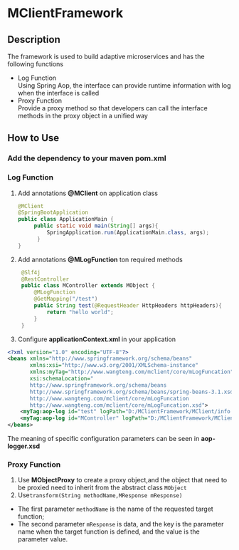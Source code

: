 # MClientFramework

## Description
The framework is used to build adaptive microservices and has the following functions
* Log Function  
  Using Spring Aop, the interface can provide runtime information with log when the interface is called
* Proxy Function  
  Provide a proxy method so that developers can call the interface methods in the proxy object in a unified way

## How to Use

### Add the dependency to your maven pom.xml

### Log Function
1. Add annotations **@MClient** on application class
   ```java
   @MClient
   @SpringBootApplication
   public class ApplicationMain {
        public static void main(String[] args){
            SpringApplication.run(ApplicationMain.class, args);
         }
   }
   ```
2. Add annotations **@MLogFunction** ton required methods
   ```java
    @Slf4j
    @RestController
    public class MController extends MObject {
        @MLogFunction
        @GetMapping("/test")
        public String test(@RequestHeader HttpHeaders httpHeaders){
            return "hello world";
        }
    }
    ```
3. Configure **applicationContext.xml**  in your application 
```xml
<?xml version="1.0" encoding="UTF-8"?>
<beans xmlns="http://www.springframework.org/schema/beans"
       xmlns:xsi="http://www.w3.org/2001/XMLSchema-instance"
       xmlns:myTag="http://www.wangteng.com/mclient/core/mLogFuncation"
       xsi:schemaLocation="
       http://www.springframework.org/schema/beans
       http://www.springframework.org/schema/beans/spring-beans-3.1.xsd
       http://www.wangteng.com/mclient/core/mLogFuncation
       http://www.wangteng.com/mclient/core/mLogFuncation.xsd">
    <myTag:aop-log id="test" logPath="D:/MClientFramework/MClient/info.log" logExtra="Accept,Connection" logBug="true"></myTag:aop-log>
    <myTag:aop-log id="MController" logPath="D:/MClientFramework/MClient/info.log" logExtra="Connection" logBug="true"></myTag:aop-log>
</beans>
```
The meaning of specific configuration parameters can be seen in **aop-logger.xsd**

### Proxy Function
1. Use **MObjectProxy** to create a proxy object,and the object that need to be proxied need to inherit from the abstract class `MObject`
2. Use`transform(String methodName,MResponse mResponse)`
* The first parameter `methodName` is the name of the requested target function;
* The second parameter `mResponse` is  data, and the key is the parameter name when the target function is defined, and the value is the parameter value.